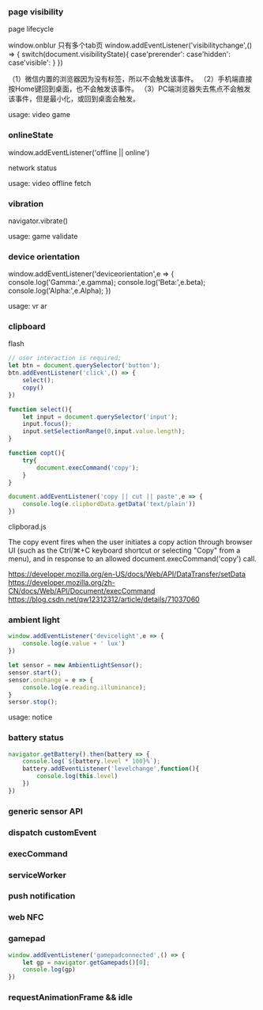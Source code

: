 ### page visibility
page lifecycle 

window.onblur  只有多个tab页
window.addEventListener('visibilitychange',() => {
    switch(document.visibilityState){
        case'prerender':
        case'hidden':
        case'visible':
    }
})

（1）微信内置的浏览器因为没有标签，所以不会触发该事件。
（2）手机端直接按Home键回到桌面，也不会触发该事件。
（3）PC端浏览器失去焦点不会触发该事件，但是最小化，或回到桌面会触发。

usage:
video 
game

### onlineState 
window.addEventListener('offline || online')

network status

usage: 
video
offline fetch


### vibration
navigator.vibrate()

usage:
game
validate

### device orientation
window.addEventListener('deviceorientation',e => {
    console.log('Gamma:',e.gamma);
    console.log('Beta:',e.beta);
    console.log('Alpha:',e.Alpha);
})

usage:
vr ar

### clipboard
flash
```javascript
// user interaction is required;
let btn = document.querySelector('button');
btn.addEventListener('click',() => {
    select();
    copy()
})

function select(){
    let input = document.querySelector('input');
    input.focus();
    input.setSelectionRange(0,input.value.length); 
}

function copt(){
    try{
        document.execCommand('copy');
    }
}

document.addEventListener('copy || cut || paste',e => {
    console.log(e.clipbordData.getData('text/plain'))
})

```
clipborad.js

The copy event fires when the user initiates a copy action through browser UI (such as the Ctrl/⌘+C keyboard shortcut or selecting "Copy" from a menu), and in response to an allowed document.execCommand('copy') call.

https://developer.mozilla.org/en-US/docs/Web/API/DataTransfer/setData
https://developer.mozilla.org/zh-CN/docs/Web/API/Document/execCommand
https://blog.csdn.net/qw12312312/article/details/71037060

### ambient light
```js
window.addEventListener('devicelight',e => {
    console.log(e.value + ' lux')
})

let sensor = new AmbientLightSensor();
sensor.start();
sensor.onchange = e => {
    console.log(e.reading.illuminance);
}
sersor.stop();
```
usage:
notice

### battery status
```js
navigator.getBattery().then(battery => {
    console.log(`${battery.level * 100}%`);
    battery.addEventListener('levelchange',function(){
        console.log(this.level)
    })
})
```


### generic sensor API


### dispatch  customEvent


### execCommand


### serviceWorker


### push notification

### web NFC


### gamepad

```js
window.addEventListener('gamepadconnected',() => {
    let gp = navigator.getGamepads()[0];
    console.log(gp)
})
```

### requestAnimationFrame  && idle